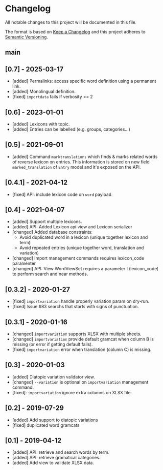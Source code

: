 # Changelog

All notable changes to this project will be documented in this file.

The format is based on [Keep a Changelog](http://keepachangelog.com/en/1.0.0/)
and this project adheres to [Semantic Versioning](http://semver.org/spec/v2.0.0.html).

## main

## [0.7] - 2025-03-17

- [added] Permalinks: access specific word definition using a permanent link.
- [added] Monolingual definition.
- [fixed] `importdata` fails if verbosity >= 2

## [0.6] - 2023-01-01

- [added] Lexicons with topic.
- [added] Entries can be labelled (e.g. groups, categories...)

## [0.5] - 2021-09-01

- [added] Command `marktranslations` which finds & marks related words of
  reverse lexicon on entries. This information is stored on new field
  `marked_translation` of `Entry` model and it's exposed on the API.

## [0.4.1] - 2021-04-12

- [fixed] API: include lexicon code on `word` payload.

## [0.4] - 2021-04-07

- [added] Support multiple lexicons.
- [added] API: Added Lexicon api view and Lexicon serializer
- [changed] Added database constraints:
  - Avoid duplicated word in a lexicon (unique together lexicon and term)
  - Avoid repeated entries (unique together word, translation and variation)
- [changed] Import management commands requires lexicon_code paramenter
- [changed] API: View WordViewSet requires a parameter l (lexicon_code) to perform search and near methods.

## [0.3.2] - 2020-01-27

- [fixed] `importvariation` handle properly variation param on dry-run.
- [fixed] Issue #83 searchs that starts with signs of punctuation.

## [0.3.1] - 2020-01-16

- [changed] `importvariation` supports XLSX with multiple sheets.
- [changed] `importvariation` provide default gramcat when column B is missing (or
  error if getting default fails).
- [fixed] `importvariation` error when translation (column C) is missing.

## [0.3] - 2020-01-03

- [added] Diatopic variation validator view.
- [changed] `--variation` is optional on `importvariation` management command.
- [fixed]: `importvariation` ignore extra columns on XLSX file.

## [0.2] - 2019-07-29

- [added] Add support to diatopic variations
- [fixed] duplicated word gramcats

## [0.1] - 2019-04-12

- [added] API: retrieve and search words by term.
- [added] API: retrieve gramatical categories.
- [added] Add view to validate XLSX data.

